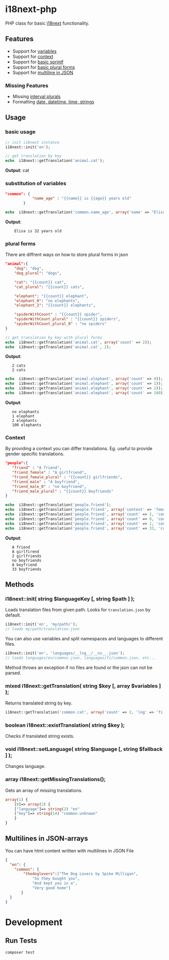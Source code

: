 i18next-php
===================

PHP class for basic [i18next](https://www.i18next.com) functionality.

  
## Features

- Support for [variables](http://i18next.com/pages/doc_features.html#interpolation)
- Support for [context](http://i18next.com/pages/doc_features.html#context)
- Support for [basic sprintf](http://i18next.com/pages/doc_features.html#sprintf)
- Support for [basic plural forms](http://i18next.com/pages/doc_features.html#plurals)
- Support for [multiline in JSON](http://i18next.com/pages/doc_features.html)

### Missing Features
- Missing [interval plurals](http://i18next.com/pages/doc_features.html#plurals)
- Formatting [date, datetime, time, strings](https://www.i18next.com/translation-function/formatting)


## Usage
### basic usage
```php
// init i18next instance
i18next::init('en');

// get translation by key
echo  i18next::getTranslation('animal.cat');
```
**Output**: cat

### substitution of variables
```json
"common": {
			"name_age" : "{{name}} is {{age}} years old"
		}
```

```php
echo  i18next::getTranslation('common.name_age', array('name' => "Elisa", "age" => 32));
```
**Output**:
``` 
	Elisa is 32 years old
 ```

### plural forms
There are diffrent ways on how to store plural forms in json

```json
"animal":{
	"dog": "dog",
	"dog_plural": "dogs",

	"cat": "{{count}} cat",
	"cat_plural": "{{count}} cats",

	"elephant": "{{count}} elephant",
	"elephant_0": "no elephants",
	"elephant_2": "{{count}} elephants",

	"spiderWithCount" : "{{count}} spider",
	"spiderWithCount_plural" : "{{count}} spiders",
	"spiderWithCount_plural_0" : "no spiders"
}
```

 ```php
// get translation by key with plural forms
echo  i18next::getTranslation('animal.cat', array('count' => 2));
echo  i18next::getTranslation('animal.cat', 2);
```
**Output**: 
 ```
	2 cats
	2 cats
 ```


 ```php
echo  i18next::getTranslation('animal.elephant', array('count' => 0));
echo  i18next::getTranslation('animal.elephant', array('count' => 1));
echo  i18next::getTranslation('animal.elephant', array('count' => 2));
echo  i18next::getTranslation('animal.elephant', array('count' => 100));
```
**Output**:
 ```
	no elephants
	1 elephant
	2 elephants
	100 elephants
```

### Context
By providing a context you can differ translations. Eg. useful to provide gender specific translations.
 ```json
"people":{
	"friend" : "A friend",
	"friend_female" : "A girlfriend",
	"friend_female_plural" : "{{count}} girlfriends",
	"friend_male" : "A boyfriend",
	"friend_male_0" : "no boyfriend",
	"friend_male_plural" : "{{count}} boyfriends"
}
```
```php
echo  i18next::getTranslation('people.friend');
echo  i18next::getTranslation('people.friend', array('context' => 'female'));
echo  i18next::getTranslation('people.friend', array('count' => 2, 'context' => 'female'));
echo  i18next::getTranslation('people.friend', array('count' => 0, 'context' => 'male'));
echo  i18next::getTranslation('people.friend', array('count' => 1, 'context' => 'male'));
echo  i18next::getTranslation('people.friend', array('count' => 33, 'context' => 'male'));
```
**Output**:
 ```
	A friend
	A girlfirend
	2 girlfriends
	no boyfriends
	A boyfriend
	33 boyfriends
```




## Methods
### i18next::init( string $languageKey [, string $path ] );

Loads translation files from given path. Looks for `translation.json` by default.

```php
i18next::init('en', 'my/path/');
// loads my/path/translation.json
```

You can also use variables and split namespaces and languages to different files.

```php
i18next::init('en', 'languages/__lng__/__ns__.json');
// loads languages/en/common.json, languages/fi/common.json, etc...
```

Method throws an exception if no files are found or the json can not be parsed.

### mixed i18next::getTranslation( string $key [, array $variables ] );

Returns translated string by key.
```php
i18next::getTranslation('common.cat', array('count' => 2, 'lng' => 'fi'));
```

### boolean i18next::existTranslation( string $key );
Checks if translated string exists.

### void i18next::setLanguage( string $language [, string $fallback ] );

Changes language.

### array i18next::getMissingTranslations();
Gets an array of missing translations.
```php
array(1) {
	[0]=> array(2) {
	["language"]=> string(2) "en"
	["key"]=> string(14) "common.unknown"
	}
}
```

## Multilines in JSON-arrays
You can have html content written with multilines in JSON File
```json
{
  "en": {
    "common": {
        "thedoglovers":["The Dog Lovers by Spike Milligan",
			"So they bought you",
			"And kept you in a",
			"Very good home"]
       }
  }
}
```

  

# Development
## Run Tests
`composer test`
